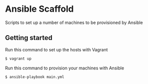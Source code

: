 # Ansible Scaffold
Scripts to set up a number of machines to be provisioned by Ansible

## Getting started 

Run this command to set up the hosts with Vagrant
```bash
$ vagrant up
```
Run this command to provision your machines with Ansible
```bash
$ ansible-playbook main.yml
```
